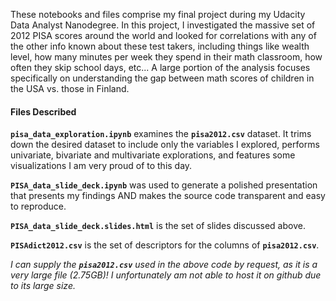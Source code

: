 These notebooks and files comprise my final project during my Udacity Data Analyst Nanodegree. In this project, I investigated the massive set of 2012 PISA scores around the world and looked for correlations with any of the other info known about these test takers, including things like wealth level, how many minutes per week they spend in their math classroom, how often they skip school days, etc... A large portion of the analysis focuses specifically on understanding the gap between math scores of children in the USA vs. those in Finland. 

#### Files Described

**`pisa_data_exploration.ipynb`** examines the **`pisa2012.csv`** dataset. It trims down the desired dataset to include only the variables I explored, performs univariate, bivariate and multivariate explorations, and features some visualizations I am very proud of to this day. 

**`PISA_data_slide_deck.ipynb`** was used to generate a polished presentation that presents my findings AND makes the source code transparent and easy to reproduce.

**`PISA_data_slide_deck.slides.html`** is the set of slides discussed above.

**`PISAdict2012.csv`** is the set of descriptors for the columns of **`pisa2012.csv`**.


*I can supply the **`pisa2012.csv`** used in the above code by request, as it is a very large file (2.75GB)! I unfortunately am not able to host it on github due to its large size.*

